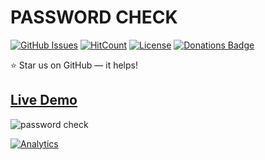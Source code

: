 # PASSWORD CHECK

[![GitHub Issues](https://img.shields.io/badge/contributions-welcome-brightgreen.svg?style=flat)](https://github.com/alikinvv/password-check/issues)  [![HitCount](http://hits.dwyl.com/alikinvv/password-check.svg)](http://hits.dwyl.com/alikinvv/password-check)  [![License](https://img.shields.io/badge/license-MIT-blue.svg)](https://opensource.org/licenses/MIT)  [![Donations Badge](https://yourdonation.rocks/images/badge.svg)](https://www.paypal.me/alikinvv)

:star: Star us on GitHub — it helps!

## [Live Demo](https://alikinvv.github.io/password-check/build/)

![password check](https://cdn.dribbble.com/users/1773016/screenshots/5759103/23.gif)

[![Analytics](https://ga-beacon.appspot.com/UA-31485994-5/password-check)](https://github.com/alikinvv/password-check)
